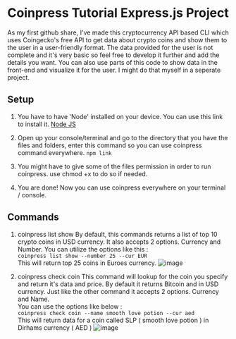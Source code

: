 # Coinpress Tutorial Express.js Project

As my first github share, I've made this cryptocurrency API based CLI which uses Coingecko's free API to get data about crypto coins and show them to the user in a user-friendly format. The data provided for the user is not complete and it's very basic so feel free to develop it further and add the details you want. You can also use parts of this code to show data in the front-end and visualize it for the user. I might do that myself in a seperate project.

## Setup

1. You have to have 'Node' installed on your device. You can use this link to install it.
   [Node JS](https://nodejs.org/en/download/package-manager)
   
2. Open up your console/terminal and go to the directory that you have the files and folders, enter this command so you can use coinpress command everywhere.
   ``npm link``
3. You might have to give some of the files permission in order to run coinpress. use chmod +x to do so if needed.
4. You are done! Now you can use coinpress everywhere on your terminal / console.

## Commands
1. coinpress list show
   By default, this commands returns a list of top 10 crypto coins in USD currency. It also accepts 2 options. Currency and Number. You can utilize the options like this :   
   ``coinpress list show --number 25 --cur EUR``    
   This will return top 25 coins in Euroes currency.
   ![image](https://github.com/borhawn/Coinpress-CLI-Beginner-Project/assets/117742903/e5b98b01-d178-43ca-a47c-5228567614bd)

   
3. coinpress check coin
   This command will lookup for the coin you specify and return it's data and price. By default it returns Bitcoin and in USD currency. Just like the other command it accepts 2 options. Currency and Name.    
   You can use the options like below :    
   ``coinpress check coin --name smooth love potion --cur aed``    
   This will return data for a coin called SLP ( smooth love potion ) in Dirhams currency ( AED )
   ![image](https://github.com/borhawn/Coinpress-CLI-Beginner-Project/assets/117742903/2dbb2f34-62c1-4b66-a449-9aa61d3b93d7)

